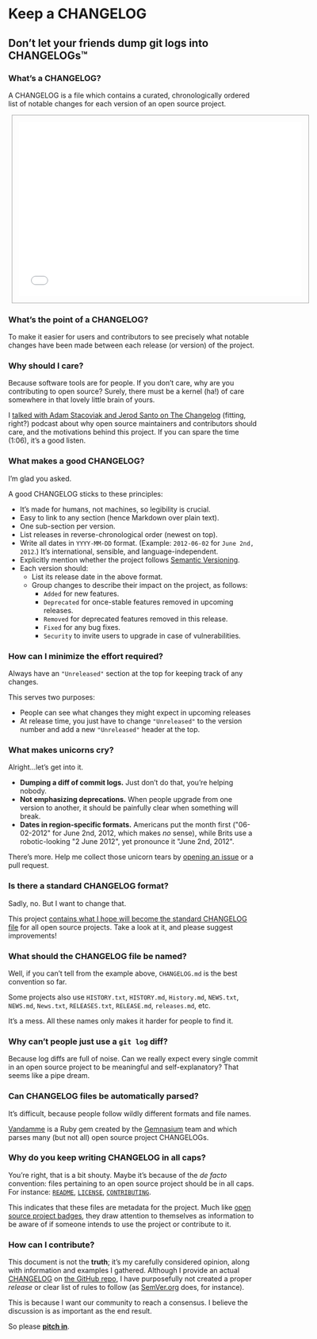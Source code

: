 # Keep a CHANGELOG

## Don’t let your friends dump git logs into CHANGELOGs™

### What’s a CHANGELOG?
A CHANGELOG is a file which contains a curated, chronologically ordered
list of notable changes for each version of an open source project.

<a href="CHANGELOG.md" title="An example of a CHANGELOG file."><iframe src="CHANGELOG.md" width="570" height="350" seamless="seamless" style="border: 1px solid #aaa; padding: 1em; margin: 0 0.5em;"></iframe></a>

### What’s the point of a CHANGELOG?
To make it easier for users and contributors to see precisely what
notable changes have been made between each release (or version) of the project.

### Why should I care?
Because software tools are for people. If you don’t care, why are
you contributing to open source? Surely, there must be a kernel (ha!) 
of care somewhere in that lovely little brain of yours.

I [talked with Adam Stacoviak and Jerod Santo on The Changelog](http://5by5.tv/changelog/127)
(fitting, right?) podcast about why open source maintainers and
contributors should care, and the motivations behind this project. 
If you can spare the time (1:06), it’s a good listen.

### What makes a good CHANGELOG?
I’m glad you asked. 

A good CHANGELOG sticks to these principles:

- It’s made for humans, not machines, so legibility is crucial.
- Easy to link to any section (hence Markdown over plain text).
- One sub-section per version.
- List releases in reverse-chronological order (newest on top).
- Write all dates in `YYYY-MM-DD` format. (Example: `2012-06-02` for `June 2nd, 2012`.) It’s international, sensible, and language-independent.
- Explicitly mention whether the project follows [Semantic Versioning][semver].
- Each version should:
  - List its release date in the above format.
  - Group changes to describe their impact on the project, as follows:
    - `Added` for new features.
    - `Deprecated` for once-stable features removed in upcoming releases.
    - `Removed` for deprecated features removed in this release.
    - `Fixed` for any bug fixes.
    - `Security` to invite users to upgrade in case of vulnerabilities.

### How can I minimize the effort required?
Always have an `"Unreleased"` section at the top for keeping track of any
changes.

This serves two purposes:

- People can see what changes they might expect in upcoming releases
- At release time, you just have to change `"Unreleased"` to the version number
  and add a new `"Unreleased"` header at the top.

### What makes unicorns cry?
Alright…let’s get into it.

- **Dumping a diff of commit logs.** Just don’t do that, you’re helping nobody.
- **Not emphasizing deprecations.** When people upgrade from one version to
  another, it should be painfully clear when something will break.
- **Dates in region-specific formats.** Americans put the month first
  ("06-02-2012" for June 2nd, 2012, which makes *no* sense), while Brits
  use a robotic-looking "2 June 2012", yet pronounce it "June 2nd, 2012".

There’s more. Help me collect those unicorn tears by
[opening an issue](https://github.com/olivierlacan/keep-a-changelog/issues/new)
or a pull request.

### Is there a standard CHANGELOG format?
Sadly, no. But I want to change that. 

This project [contains what I hope will become the standard CHANGELOG file][CHANGELOG]
for all open source projects. Take a look at it, and please suggest improvements!

### What should the CHANGELOG file be named?
Well, if you can’t tell from the example above, `CHANGELOG.md` is the
best convention so far.

Some projects also use `HISTORY.txt`, `HISTORY.md`, `History.md`, `NEWS.txt`,
`NEWS.md`, `News.txt`, `RELEASES.txt`, `RELEASE.md`, `releases.md`, etc.

It’s a mess. All these names only makes it harder for people to find it.

### Why can’t people just use a `git log` diff?
Because log diffs are full of noise. Can we really expect every single
commit in an open source project to be meaningful and self-explanatory?
That seems like a pipe dream.

### Can CHANGELOG files be automatically parsed?
It’s difficult, because people follow wildly different formats and file names.

[Vandamme](https://github.com/tech-angels/vandamme/) is a Ruby gem
created by the [Gemnasium](http://gemnasium.com) team and which parses
many (but not all) open source project CHANGELOGs.

### Why do you keep writing CHANGELOG in all caps?
You’re right, that is a bit shouty. Maybe it’s because of the *de facto*
convention: files pertaining to an open source project should be in
all caps. For instance: [`README`](README.md), [`LICENSE`](LICENSE),
[`CONTRIBUTING`](CONTRIBUTING.md).

This indicates that these files are metadata for the project. Much like
[open source project badges](http://shields.io), they draw attention to
themselves as information to be aware of if someone intends to use
the project or contribute to it.

### How can I contribute?
This document is not the **truth**; it’s my carefully considered
opinion, along with information and examples I gathered. 
Although I provide an actual [CHANGELOG][] on [the GitHub repo](https://github.com/olivierlacan/keep-a-changelog),
I have purposefully not created a proper *release* or clear list of rules
to follow (as [SemVer.org][semver] does, for instance). 

This is because I want our community to reach a consensus. I believe the 
discussion is as important as the end result. 

So please [**pitch in**](https://github.com/olivierlacan/keep-a-changelog/issues).


[CHANGELOG]: ./CHANGELOG.md
[semver]: http://semver.org
